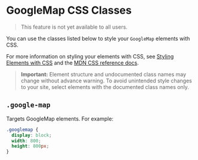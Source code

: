 # GoogleMap CSS Classes

> This feature is not yet available to all users.

You can use the classes listed below
to style your `GoogleMap` elements with CSS.

For more information on styling your elements with CSS, see
[Styling Elements with CSS]($w/styling-elements-with-css) and the
[MDN CSS reference docs](https://developer.mozilla.org/en-US/docs/Learn/CSS).

<blockquote class="important">

__Important:__
Element structure and undocumented class names
may change without advance warning.
To avoid unintended style changes to your site,
select elements with the documented class names only.

</blockquote>

## `.google-map`

Targets GoogleMap elements.
For example:

```css
.googlemap {
  display: block;
  width: 800;
  height: 800px;
}
```
